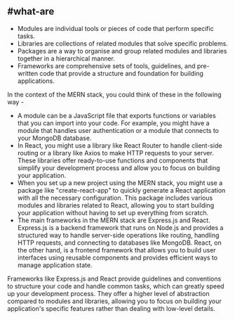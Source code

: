 #what-are
- 
- Modules are individual tools or pieces of code that perform specific tasks.
- Libraries are collections of related modules that solve specific problems.
- Packages are a way to organise and group related modules and libraries together in a hierarchical manner.
- Frameworks are comprehensive sets of tools, guidelines, and pre-written code that provide a structure and foundation for building applications.

In the context of the MERN stack, you could think of these in the following way - 

- A module can be a JavaScript file that exports functions or variables that you can import into your code. For example, you might have a module that handles user authentication or a module that connects to your MongoDB database.
- In React, you might use a library like React Router to handle client-side routing or a library like Axios to make HTTP requests to your server. These libraries offer ready-to-use functions and components that simplify your development process and allow you to focus on building your application.
- When you set up a new project using the MERN stack, you might use a package like "create-react-app" to quickly generate a React application with all the necessary configuration. This package includes various modules and libraries related to React, allowing you to start building your application without having to set up everything from scratch.
- The main frameworks in the MERN stack are Express.js and React. Express.js is a backend framework that runs on Node.js and provides a structured way to handle server-side operations like routing, handling HTTP requests, and connecting to databases like MongoDB. React, on the other hand, is a frontend framework that allows you to build user interfaces using reusable components and provides efficient ways to manage application state.

Frameworks like Express.js and React provide guidelines and conventions to structure your code and handle common tasks, which can greatly speed up your development process. They offer a higher level of abstraction compared to modules and libraries, allowing you to focus on building your application's specific features rather than dealing with low-level details.


